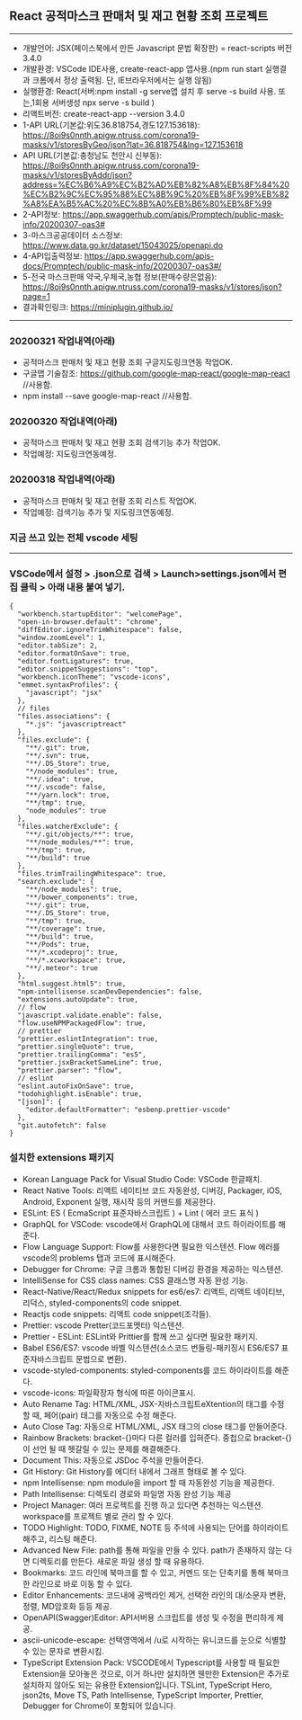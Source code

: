 ## React 공적마스크 판매처 및 재고 현황 조회 프로젝트

---

- 개발언어: JSX(페이스북에서 만든 Javascript 문법 확장판) = react-scripts 버전 3.4.0
- 개발환경: VSCode IDE사용, create-react-app 앱사용.(npm run start 실행결과 크롬에서 정상 출력됨. 단, IE브라우저에서는 실행 않됨)
- 실행환경: React(서버:npm install -g serve앱 설치 후 serve -s build 사용. 또는,1회용 서버생성 npx serve -s build )
- 리액트버전: create-react-app --version 3.4.0
- 1-API URL(기본값:위도36.818754,경도127.153618): https://8oi9s0nnth.apigw.ntruss.com/corona19-masks/v1/storesByGeo/json?lat=36.818754&lng=127.153618
- API URL(기본값:충청남도 천안시 신부동): https://8oi9s0nnth.apigw.ntruss.com/corona19-masks/v1/storesByAddr/json?address=%EC%B6%A9%EC%B2%AD%EB%82%A8%EB%8F%84%20%EC%B2%9C%EC%95%88%EC%8B%9C%20%EB%8F%99%EB%82%A8%EA%B5%AC%20%EC%8B%A0%EB%B6%80%EB%8F%99
- 2-API정보: https://app.swaggerhub.com/apis/Promptech/public-mask-info/20200307-oas3#
- 3-마스크공공데이터 소스정보: https://www.data.go.kr/dataset/15043025/openapi.do
- 4-API입출력정보: https://app.swaggerhub.com/apis-docs/Promptech/public-mask-info/20200307-oas3#/
- 5-전국 마스크판매 약국,우체국,농협 정보(판매수량은없음): https://8oi9s0nnth.apigw.ntruss.com/corona19-masks/v1/stores/json?page=1
- 결과확인링크: https://miniplugin.github.io/

---

### 20200321 작업내역(아래)

- 공적마스크 판매처 및 재고 현황 조회 구글지도링크연동 작업OK.
- 구글맵 기술참조: https://github.com/google-map-react/google-map-react //사용함.
- npm install --save google-map-react //사용함.

### 20200320 작업내역(아래)

- 공적마스크 판매처 및 재고 현황 조회 검색기능 추가 작업OK.
- 작업예정: 지도링크연동예정.

### 20200318 작업내역(아래)

- 공적마스크 판매처 및 재고 현황 조회 리스트 작업OK.
- 작업예정: 검색기능 추가 및 지도링크연동예정.

### 지금 쓰고 있는 전체 vscode 세팅

---

### VSCode에서 설정 > .json으로 검색 > Launch>settings.json에서 편집 클릭 > 아래 내용 붙여 넣기.

```
{
  "workbench.startupEditor": "welcomePage",
  "open-in-browser.default": "chrome",
  "diffEditor.ignoreTrimWhitespace": false,
  "window.zoomLevel": 1,
  "editor.tabSize": 2,
  "editor.formatOnSave": true,
  "editor.fontLigatures": true,
  "editor.snippetSuggestions": "top",
  "workbench.iconTheme": "vscode-icons",
  "emmet.syntaxProfiles": {
    "javascript": "jsx"
  },
  // files
  "files.associations": {
    "*.js": "javascriptreact"
  },
  "files.exclude": {
    "**/.git": true,
    "**/.svn": true,
    "**/.DS_Store": true,
    "*/node_modules": true,
    "**/.idea": true,
    "**/.vscode": false,
    "**/yarn.lock": true,
    "**/tmp": true,
    "node_modules": true
  },
  "files.watcherExclude": {
    "**/.git/objects/**": true,
    "**/node_modules/**": true,
    "**/tmp": true,
    "**/build": true
  },
  "files.trimTrailingWhitespace": true,
  "search.exclude": {
    "**/node_modules": true,
    "**/bower_components": true,
    "**/.git": true,
    "**/.DS_Store": true,
    "**/tmp": true,
    "**/coverage": true,
    "**/build": true,
    "**/Pods": true,
    "**/*.xcodeproj": true,
    "**/*.xcworkspace": true,
    "**/.meteor": true
  },
  "html.suggest.html5": true,
  "npm-intellisense.scanDevDependencies": false,
  "extensions.autoUpdate": true,
  // flow
  "javascript.validate.enable": false,
  "flow.useNPMPackagedFlow": true,
  // prettier
  "prettier.eslintIntegration": true,
  "prettier.singleQuote": true,
  "prettier.trailingComma": "es5",
  "prettier.jsxBracketSameLine": true,
  "prettier.parser": "flow",
  // eslint
  "eslint.autoFixOnSave": true,
  "todohighlight.isEnable": true,
  "[json]": {
    "editor.defaultFormatter": "esbenp.prettier-vscode"
  },
  "git.autofetch": false
}

```

### 설치한 extensions 패키지

- Korean Language Pack for Visual Studio Code: VSCode 한글패치.
- React Native Tools: 리액트 네이티브 코드 자동완성, 디버깅, Packager, iOS, Android, Exponent 실행, 재시작 등의 커맨드를 제공한다.
- ESLint: ES ( EcmaScript 표준자바스크립트 ) + Lint ( 에러 코드 표식 )
- GraphQL for VSCode: vscode에서 GraphQL에 대해서 코드 하이라이트를 해준다.
- Flow Language Support: Flow를 사용한다면 필요한 익스텐션. Flow 에러를 vscode의 problems 탭과 코드에 표시해준다.
- Debugger for Chrome: 구글 크롬과 통합된 디버깅 환경을 제공하는 익스텐션.
- IntelliSense for CSS class names: CSS 클래스명 자동 완성 기능.
- React-Native/React/Redux snippets for es6/es7: 리액트, 리액트 네이티브, 리덕스, styled-components의 code snippet.
- Reactjs code snippets: 리액트 code snippet(조각들).
- Prettier: vscode Pretter(코드포멧터) 익스텐션.
- Prettier - ESLint: ESLint와 Prittier를 함께 쓰고 싶다면 필요한 패키지.
- Babel ES6/ES7: vscode 바벨 익스텐션(소스코드 번들링-패키징시 ES6/ES7 표준자바스크립트 문법으로 변환).
- vscode-styled-components: styled-components를 코드 하이라이트를 해준다.
- vscode-icons: 파일확장자 형식에 따른 아이콘표시.
- Auto Rename Tag: HTML/XML, JSX-자바스크립트eXtention의 태그를 수정 할 때, 페어(pair) 태그를 자동으로 수정 해준다.
- Auto Close Tag: 자동으로 HTML/XML, JSX 태그의 close 태그를 만들어준다.
- Rainbow Brackets: bracket-{}마다 다른 컬러를 입혀준다. 중첩으로 bracket-{}이 선언 될 때 헷갈릴 수 있는 문제를 해결해준다.
- Document This: 자동으로 JSDoc 주석을 만들어준다.
- Git History: Git History를 에디터 내에서 그래프 형태로 볼 수 있다.
- npm Intellisense: npm module을 import 할 때 자동완성 기능을 제공한다.
- Path Intellisense: 디렉토리 경로와 파일명 자동 완성 기능 제공
- Project Manager: 여러 프로젝트를 진행 하고 있다면 추천하는 익스텐션. workspace를 프로젝트 별로 관리 할 수 있다.
- TODO Highlight: TODO, FIXME, NOTE 등 주석에 사용되는 단어를 하이라이트 해주고, 리스팅 해준다.
- Advanced New File: path를 통해 파일을 만들 수 있다. path가 존재하지 않는 다면 디렉토리를 만든다. 새로운 파일 생성 할 때 유용하다.
- Bookmarks: 코드 라인에 북마크를 할 수 있고, 커멘드 또는 단축키를 통해 북마크 한 라인으로 바로 이동 할 수 있다.
- Editor Enhancements: 코드내에 공백라인 제거, 선택한 라인의 대/소문자 변환, 정렬, MD암호화 등등 제공.
- OpenAPI(Swagger)Editor: API서버용 스크립트를 생성 및 수정을 편리하게 제공.
- ascii-unicode-escape: 선택영역에서 /u로 시작하는 유니코드를 눈으로 식별할 수 있는 문자로 변환시킴.
- TypeScript Extension Pack: VSCODE에서 Typescript를 사용할 때 필요한 Extension을 모아놓은 것으로, 이거 하나만 설치하면 웬만한 Extension은 추가로 설치하지 않아도 되는 유용한 Extension입니다.
  TSLint, TypeScript Hero, json2ts, Move TS, Path Intellisense, TypeScript Importer, Prettier, Debugger for Chrome이 포함되어 있습니다.
